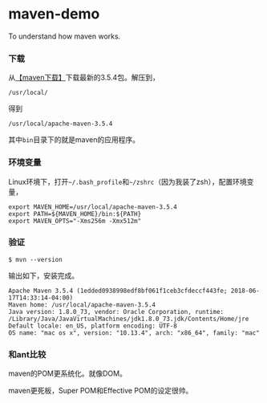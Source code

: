 # maven-demo
To understand how maven works.
### 下载
从[【maven下载】](http://maven.apache.org/download.cgi#)下载最新的3.5.4包。解压到，
```
/usr/local/
```
得到
```
/usr/local/apache-maven-3.5.4
```
其中`bin`目录下的就是maven的应用程序。

### 环境变量
Linux环境下，打开`~/.bash_profile`和`~/zshrc`（因为我装了zsh），配置环境变量，
```
export MAVEN_HOME=/usr/local/apache-maven-3.5.4
export PATH=${MAVEN_HOME}/bin:${PATH}
export MAVEN_OPTS="-Xms256m -Xmx512m"
```

### 验证
```
$ mvn --version
```

输出如下，安装完成。
```
Apache Maven 3.5.4 (1edded0938998edf8bf061f1ceb3cfdeccf443fe; 2018-06-17T14:33:14-04:00)
Maven home: /usr/local/apache-maven-3.5.4
Java version: 1.8.0_73, vendor: Oracle Corporation, runtime: /Library/Java/JavaVirtualMachines/jdk1.8.0_73.jdk/Contents/Home/jre
Default locale: en_US, platform encoding: UTF-8
OS name: "mac os x", version: "10.13.4", arch: "x86_64", family: "mac"
```

### 和ant比较
maven的POM更系统化。就像DOM。

maven更死板，Super POM和Effective POM的设定很帅。
